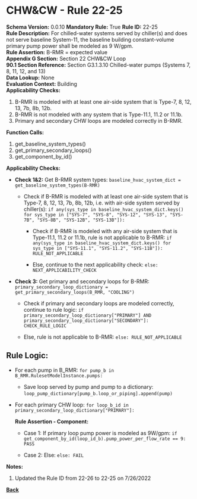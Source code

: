 
# CHW&CW - Rule 22-25  

**Schema Version:** 0.0.10 **Mandatory Rule:** True
**Rule ID:** 22-25  
**Rule Description:** For chilled-water systems served by chiller(s) and does not serve baseline System-11, the baseline building constant-volume primary pump power shall be modeled as 9 W/gpm.  
**Rule Assertion:** B-RMR = expected value  
**Appendix G Section:** Section 22 CHW&CW Loop  
**90.1 Section Reference:** Section G3.1.3.10 Chilled-water pumps (Systems 7, 8, 11, 12, and 13)  
**Data Lookup:** None  
**Evaluation Context:** Building  
**Applicability Checks:**  

1. B-RMR is modeled with at least one air-side system that is Type-7, 8, 12, 13, 7b, 8b, 12b.
2. B-RMR is not modeled with any system that is Type-11.1, 11.2 or 11.1b.
3. Primary and secondary CHW loops are modeled correctly in B-RMR.

**Function Calls:**  

1. get_baseline_system_types()
2. get_primary_secondary_loops()
3. get_component_by_id()

**Applicability Checks:**  

- **Check 1&2:** Get B-RMR system types: `baseline_hvac_system_dict = get_baseline_system_types(B-RMR)`

  - Check if B-RMR is modeled with at least one air-side system that is Type-7, 8, 12, 13, 7b, 8b, 12b, i.e. with air-side system served by chiller(s): `if any(sys_type in baseline_hvac_system_dict.keys() for sys_type in ["SYS-7", "SYS-8", "SYS-12", "SYS-13", "SYS-7B", "SYS-8B", "SYS-12B", "SYS-13B"]):`
  
    - Check if B-RMR is modeled with any air-side system that is Type-11.1, 11.2 or 11.1b, rule is not applicable to B-RMR: `if any(sys_type in baseline_hvac_system_dict.keys() for sys_type in ["SYS-11.1", "SYS-11.2", "SYS-11B"]): RULE_NOT_APPLICABLE`

    - Else, continue to the next applicability check: `else: NEXT_APPLICABILITY_CHECK`

- **Check 3:** Get primary and secondary loops for B-RMR: `primary_secondary_loop_dictionary = get_primary_secondary_loops(B_RMR, "COOLING")`

  - Check if primary and secondary loops are modeled correctly, continue to rule logic: `if primary_secondary_loop_dictionary["PRIMARY"] AND primary_secondary_loop_dictionary["SECONDARY"]: CHECK_RULE_LOGIC`

  - Else, rule is not applicable to B-RMR: `else: RULE_NOT_APPLICABLE`

## Rule Logic:

- For each pump in B_RMR: `for pump_b in B_RMR.RulesetModelInstance.pumps:`

  - Save loop served by pump and pump to a dictionary: `loop_pump_dictionary[pump_b.loop_or_piping].append(pump)`

- For each primary CHW loop: `for loop_b_id in primary_secondary_loop_dictionary["PRIMARY"]:`

  **Rule Assertion - Component:**

  - Case 1: If primary loop pump power is modeled as 9W/gpm: `if get_component_by_id(loop_id_b).pump_power_per_flow_rate == 9: PASS`

  - Case 2: Else: `else: FAIL`

**Notes:**

1. Updated the Rule ID from 22-26 to 22-25 on 7/26/2022

**[Back](../_toc.md)**
